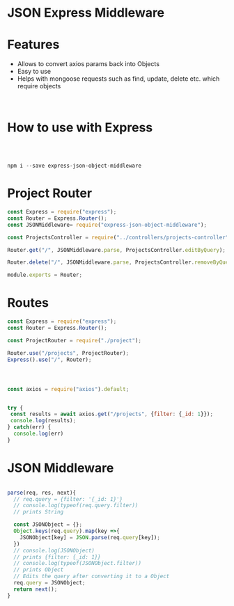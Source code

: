 # JSON Express Middleware

<h1>Features</h1>
<ul>
<li>Allows to convert axios params back into Objects</li>
<li>Easy to use</li>
<li>Helps with mongoose requests such as find, update, delete etc. which require objects</li>
</ul>
<br>
<h1>How to use with Express</h1>
<br>
<pre><code>
npm i --save express-json-object-middleware
</pre></code>

# Project Router

```javascript
const Express = require("express");
const Router = Express.Router();
const JSONMiddleware= require("express-json-object-middleware");

const ProjectsController = require("../controllers/projects-controller");

Router.get("/", JSONMiddleware.parse, ProjectsController.editByQuery);

Router.delete("/", JSONMiddleware.parse, ProjectsController.removeByQuery);

module.exports = Router;
```

# Routes

```javascript
const Express = require("express");
const Router = Express.Router();

const ProjectRouter = require("./project");

Router.use("/projects", ProjectRouter);
Express().use("/", Router);

```
#
```javascript

const axios = require("axios").default;


try {
 const results = await axios.get("/projects", {filter: {_id: 1}});
 console.log(results);
} catch(err) {
  console.log(err)
}
```
# JSON Middleware
```javascript

parse(req, res, next){
  // req.query = {filter: '{_id: 1}'}
  // console.log(typeof(req.query.filter))
  // prints String

  const JSONObject = {};
  Object.keys(req.query).map(key =>{
    JSONObject[key] = JSON.parse(req.query[key]);
  })
  // console.log(JSONObject)
  // prints {filter: {_id: 1}}
  // console.log(typeof(JSONObject.filter))
  // prints Object
  // Edits the query after converting it to a Object
  req.query = JSONObject;
  return next();
}
```
